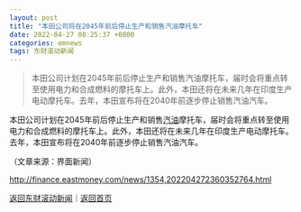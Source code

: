 ```yaml
---
layout: post
title: "本田公司将在2045年前后停止生产和销售汽油摩托车"
date: 2022-04-27 08:25:37 +0800
categories: emnews
tags: 东财滚动新闻
---
```

> 本田公司计划在2045年前后停止生产和销售汽油摩托车，届时会将重点转至使用电力和合成燃料的摩托车上。此外，本田还将在未来几年在印度生产电动摩托车。去年，本田宣布将在2040年前逐步停止销售汽油汽车。

<p>本田公司计划在2045年前后停止生产和销售<span id="Info.3307"><a href="http://data.eastmoney.com/cjsj/oil_default.html" class="infokey">汽油</a></span>摩托车，届时会将重点转至使用电力和合成燃料的摩托车上。此外，本田还将在未来几年在印度生产电动摩托车。去年，本田宣布将在2040年前逐步停止销售汽油汽车。</p>
 <p></p><p class="em_media">（文章来源：界面新闻）</p>

<http://finance.eastmoney.com/news/1354,202204272360352764.html>

[返回东财滚动新闻](//finews.withounder.com/emnews/)｜[返回首页](//finews.withounder.com/)